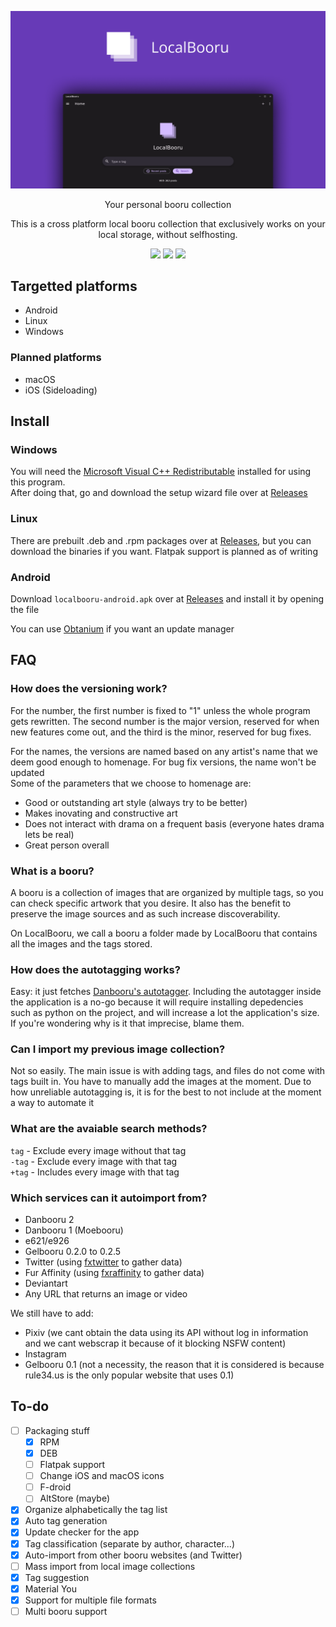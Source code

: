 <p align="center"><img src="assets/promotional/banner + screenshot.png"/></p>

<p align="center">
    Your personal booru collection
</p>
<p align="center">
    This is a cross platform local booru collection that exclusively works on your local storage, without selfhosting.
</p>
<p align="center">
    <img src="https://img.shields.io/github/issues/resucutie/localbooru?style=for-the-badge&color=673AB7"/>
    <img src="https://img.shields.io/github/issues-pr/resucutie/localbooru?style=for-the-badge&color=673AB7"/>
    <a href="https://discord.gg/mYuUKunj"><img src="https://img.shields.io/badge/check%20our%20discord%20server-673AB7?style=for-the-badge"/></a>
</p>


## Targetted platforms
- Android
- Linux
- Windows

### Planned platforms
- macOS
- iOS (Sideloading)

## Install
### Windows
You will need the [Microsoft Visual C++ Redistributable](https://aka.ms/vs/17/release/vc_redist.x64.exe) installed for using this program.  
After doing that, go and download the setup wizard file over at [Releases](https://github.com/resucutie/localbooru/releases/latest)

<!-- ### macOS
Download `localbooru-macos.zip` over at [Releases](https://github.com/resucutie/localbooru/releases/latest), extract its file contents and grab the LocalBooru.app file -->

### Linux
There are prebuilt .deb and .rpm packages over at [Releases](https://github.com/resucutie/localbooru/releases/latest), but you can download the binaries if you want. Flatpak support is planned as of writing

### Android
Download `localbooru-android.apk` over at [Releases](https://github.com/resucutie/localbooru/releases/latest) and install it by opening the file

You can use [Obtanium](https://github.com/ImranR98/Obtainium) if you want an update manager


## FAQ
### How does the versioning work?
For the number, the first number is fixed to "1" unless the whole program gets rewritten. The second number is the major version, reserved for when new features come out, and the third is the minor, reserved for bug fixes.

For the names, the versions are named based on any artist's name that we deem good enough to homenage. For bug fix versions, the name won't be updated  
Some of the parameters that we choose to homenage are:
- Good or outstanding art style (always try to be better)
- Makes inovating and constructive art
- Does not interact with drama on a frequent basis (everyone hates drama lets be real)
- Great person overall

### What is a booru?
A booru is a collection of images that are organized by multiple tags, so you can check specific artwork that you desire. It also has the benefit to preserve the image sources and as such increase discoverability.

On LocalBooru, we call a booru a folder made by LocalBooru that contains all the images and the tags stored.

### How does the autotagging works?
Easy: it just fetches [Danbooru's autotagger](https://autotagger.donmai.us/). Including the autotagger inside the application is a no-go because it will require installing depedencies such as python on the project, and will increase a lot the application's size. If you're wondering why is it that imprecise, blame them.

### Can I import my previous image collection?
Not so easily. The main issue is with adding tags, and files do not come with tags built in. You have to manually add the images at the moment. Due to how unreliable autotagging is, it is for the best to not include at the moment a way to automate it

### What are the avaiable search methods?
`tag` - Exclude every image without that tag  
`-tag` - Exclude every image with that tag  
`+tag` - Includes every image with that tag  

### Which services can it autoimport from?
- Danbooru 2
- Danbooru 1 (Moebooru)
- e621/e926
- Gelbooru 0.2.0 to 0.2.5
- Twitter (using [fxtwitter](https://fxtwitter.com) to gather data)
- Fur Affinity (using [fxraffinity](https://fxraffinity.net) to gather data)
- Deviantart
- Any URL that returns an image or video

We still have to add:
- Pixiv (we cant obtain the data using its API without log in information and we cant webscrap it because of it blocking NSFW content)
- Instagram
- Gelbooru 0.1 (not a necessity, the reason that it is considered is because rule34.us is the only popular website that uses 0.1)

## To-do
- [ ] Packaging stuff
    - [x] RPM
    - [x] DEB
    - [ ] Flatpak support
    - [ ] Change iOS and macOS icons
    - [ ] F-droid
    - [ ] AltStore (maybe)
- [x] Organize alphabetically the tag list
- [x] Auto tag generation
- [x] Update checker for the app
- [x] Tag classification (separate by author, character...)
- [x] Auto-import from other booru websites (and Twitter)
- [ ] Mass import from local image collections
- [x] Tag suggestion
- [x] Material You
- [x] Support for multiple file formats
- [ ] Multi booru support
